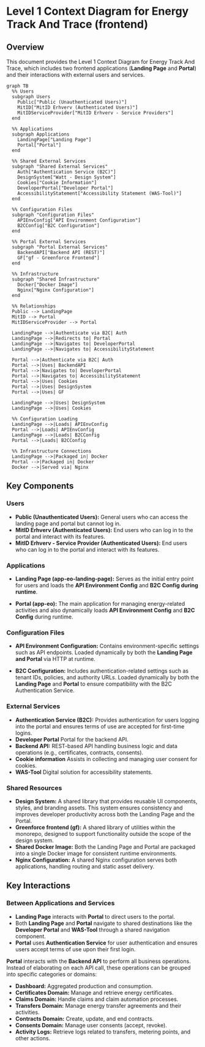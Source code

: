 # Level 1 Context Diagram for Energy Track And Trace (frontend)

## Overview

This document provides the Level 1 Context Diagram for Energy Track And Trace, which includes two frontend applications (**Landing Page** and **Portal**) and their interactions with external users and services.

```mermaid
graph TB
  %% Users
  subgraph Users
    Public["Public (Unauthenticated Users)"]
    MitID["MitID Erhverv (Authenticated Users)"]
    MitIDServiceProvider["MitID Erhverv - Service Providers"]
  end

  %% Applications
  subgraph Applications
    LandingPage["Landing Page"]
    Portal["Portal"]
  end

  %% Shared External Services
  subgraph "Shared External Services"
    Auth["Authentication Service (B2C)"]
    DesignSystem["Watt - Design System"]
    Cookies["Cookie Information"]
    DeveloperPortal["Developer Portal"]
    AccessibilityStatement["Accessibility Statement (WAS-Tool)"]
  end

  %% Configuration Files
  subgraph "Configuration Files"
    APIEnvConfig["API Environment Configuration"]
    B2CConfig["B2C Configuration"]
  end

  %% Portal External Services
  subgraph "Portal External Services"
    BackendAPI["Backend API (REST)"]
    GF["gf - Greenforce Frontend"]
  end

  %% Infrastructure
  subgraph "Shared Infrastructure"
    Docker["Docker Image"]
    Nginx["Nginx Configuration"]
  end

  %% Relationships
  Public --> LandingPage
  MitID --> Portal
  MitIDServiceProvider --> Portal

  LandingPage -->|Authenticate via B2C| Auth
  LandingPage -->|Redirects to| Portal
  LandingPage -->|Navigates to| DeveloperPortal
  LandingPage -->|Navigates to| AccessibilityStatement

  Portal -->|Authenticate via B2C| Auth
  Portal -->|Uses| BackendAPI
  Portal -->|Navigates to| DeveloperPortal
  Portal -->|Navigates to| AccessibilityStatement
  Portal -->|Uses| Cookies
  Portal -->|Uses| DesignSystem
  Portal -->|Uses| GF

  LandingPage -->|Uses| DesignSystem
  LandingPage -->|Uses| Cookies

  %% Configuration Loading
  LandingPage -->|Loads| APIEnvConfig
  Portal -->|Loads| APIEnvConfig
  LandingPage -->|Loads| B2CConfig
  Portal -->|Loads| B2CConfig

  %% Infrastructure Connections
  LandingPage -->|Packaged in| Docker
  Portal -->|Packaged in| Docker
  Docker -->|Served via| Nginx

```

## Key Components

### Users

- **Public (Unauthenticated Users):** General users who can access the landing page and portal but cannot log in.
- **MitID Erhverv (Authenticated Users):** End users who can log in to the portal and interact with its features.
- **MitID Erhverv - Service Provider (Authenticated Users):** End users who can log in to the portal and interact with its features.

### Applications

- **Landing Page (app-eo-landing-page):** Serves as the initial entry point for users and loads the **API Environment Config** and **B2C Config during runtime**.

- **Portal (app-eo):** The main application for managing energy-related activities and also dynamically loads **API Environment Config** and **B2C Config** during runtime.

### Configuration Files

- **API Environment Configuration:** Contains environment-specific settings such as API endpoints. Loaded dynamically by both the **Landing Page and Portal** via HTTP at runtime.

- **B2C Configuration:** Includes authentication-related settings such as tenant IDs, policies, and authority URLs. Loaded dynamically by both the **Landing Page** and **Portal** to ensure compatibility with the B2C Authentication Service.

### External Services

- **Authentication Service (B2C):** Provides authentication for users logging into the portal and ensures terms of use are accepted for first-time logins.
- **Developer Portal** Portal for the backend API.
- **Backend API:** REST-based API handling business logic and data operations (e.g., certificates, contracts, consents).
- **Cookie information** Assists in collecting and managing user consent for cookies.
- **WAS-Tool** Digital solution for accessibility statements.

### Shared Resources

- **Design System:** A shared library that provides reusable UI components, styles, and branding assets. This system ensures consistency and improves developer productivity across both the Landing Page and the Portal.
- **Greenforce frontend (gf):** A shared library of utilities within the monorepo, designed to support functionality outside the scope of the design system.
- **Shared Docker Image:** Both the Landing Page and Portal are packaged into a single Docker image for consistent runtime environments.
- **Nginx Configuration:** A shared Nginx configuration serves both applications, handling routing and static asset delivery.

## Key Interactions

### Between Applications and Services

- **Landing Page** interacts with **Portal** to direct users to the portal.
- Both **Landing Page** and **Portal** navigate to shared destinations like the **Developer Portal** and **WAS-Tool** through a shared navigation component.
- **Portal** uses **Authentication Service** for user authentication and ensures users accept terms of use upon their first login.

**Portal** interacts with the **Backend API** to perform all business operations. Instead of elaborating on each API call, these operations can be grouped into specific categories or domains:
- **Dashboard:** Aggregated production and consumption.
- **Certificates Domain:** Manage and retrieve energy certificates.
- **Claims Domain:** Handle claims and claim automation processes.
- **Transfers Domain:** Manage energy transfer agreements and their activities.
- **Contracts Domain:** Create, update, and end contracts.
- **Consents Domain:** Manage user consents (accept, revoke).
- **Activity Logs:** Retrieve logs related to transfers, metering points, and other actions.
